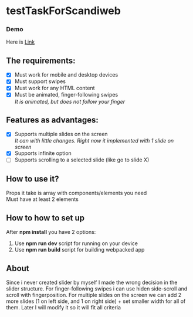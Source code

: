# testTaskForScandiweb
### Demo
  Here is [Link](https://youthful-northcutt-06370c.netlify.app/)

## The requirements:

- [x]  Must work for mobile and desktop devices
- [x]  Must support swipes
- [x]  Must work for any HTML content
- [x]  Must be animated, finger-following swipes  
*It is animated, but does not follow your finger*

## Features as advantages:

- [x]  Supports multiple slides on the screen  
*It can with little changes. Right now it implemented with 1 slide on screen*
- [x]  Supports infinite option
- [ ]  Supports scrolling to a selected slide (like go to slide X)

## How to use it?
Props it take is array with components/elements you need  
Must have at least 2 elements

## How to how to set up
After **npm install** you have 2 options:
1. Use **npm run dev** script for running on your device
2. Use **npm run build** script for building webpacked app

## About
  Since i never created slider by myself I made the wrong decision in the slider structure. For finger-following swipes i can use hiden side-scroll and scroll with fingerposition.
  For multiple slides on the screen we can add 2 more slides (1 on left side, and 1 on right side) + set smaller width for all of them. Later I will modify it so it will fit all criteria
